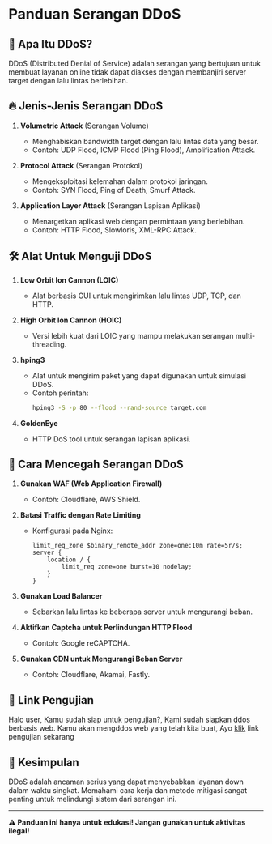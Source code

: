 # Panduan Serangan DDoS

## 📌 Apa Itu DDoS?
DDoS (Distributed Denial of Service) adalah serangan yang bertujuan untuk membuat layanan online tidak dapat diakses dengan membanjiri server target dengan lalu lintas berlebihan.

## 🔥 Jenis-Jenis Serangan DDoS

1. **Volumetric Attack** (Serangan Volume)
   - Menghabiskan bandwidth target dengan lalu lintas data yang besar.
   - Contoh: UDP Flood, ICMP Flood (Ping Flood), Amplification Attack.

2. **Protocol Attack** (Serangan Protokol)
   - Mengeksploitasi kelemahan dalam protokol jaringan.
   - Contoh: SYN Flood, Ping of Death, Smurf Attack.

3. **Application Layer Attack** (Serangan Lapisan Aplikasi)
   - Menargetkan aplikasi web dengan permintaan yang berlebihan.
   - Contoh: HTTP Flood, Slowloris, XML-RPC Attack.

## 🛠 Alat Untuk Menguji DDoS

1. **Low Orbit Ion Cannon (LOIC)**
   - Alat berbasis GUI untuk mengirimkan lalu lintas UDP, TCP, dan HTTP.

2. **High Orbit Ion Cannon (HOIC)**
   - Versi lebih kuat dari LOIC yang mampu melakukan serangan multi-threading.

3. **hping3**
   - Alat untuk mengirim paket yang dapat digunakan untuk simulasi DDoS.
   - Contoh perintah:
     ```sh
     hping3 -S -p 80 --flood --rand-source target.com
     ```

4. **GoldenEye**
   - HTTP DoS tool untuk serangan lapisan aplikasi.

## 🔐 Cara Mencegah Serangan DDoS

1. **Gunakan WAF (Web Application Firewall)**
   - Contoh: Cloudflare, AWS Shield.

2. **Batasi Traffic dengan Rate Limiting**
   - Konfigurasi pada Nginx:
     ```nginx
     limit_req_zone $binary_remote_addr zone=one:10m rate=5r/s;
     server {
         location / {
             limit_req zone=one burst=10 nodelay;
         }
     }
     ```

3. **Gunakan Load Balancer**
   - Sebarkan lalu lintas ke beberapa server untuk mengurangi beban.

4. **Aktifkan Captcha untuk Perlindungan HTTP Flood**
   - Contoh: Google reCAPTCHA.

5. **Gunakan CDN untuk Mengurangi Beban Server**
   - Contoh: Cloudflare, Akamai, Fastly.

## 🔗 Link Pengujian
Halo user, Kamu sudah siap untuk pengujian?, Kami sudah siapkan ddos berbasis web. Kamu akan mengddos web yang telah kita buat,
Ayo [klik](https://hazelnuttty.github.io/ddos-web-tes/) link pengujian sekarang

## 📢 Kesimpulan
DDoS adalah ancaman serius yang dapat menyebabkan layanan down dalam waktu singkat. Memahami cara kerja dan metode mitigasi sangat penting untuk melindungi sistem dari serangan ini.

---
**⚠️ Panduan ini hanya untuk edukasi! Jangan gunakan untuk aktivitas ilegal!**

